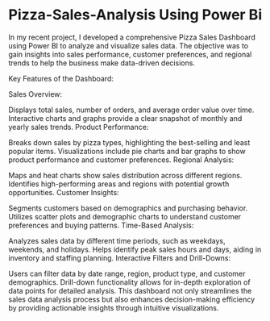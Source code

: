 # Pizza-Sales-Analysis Using Power Bi
In my recent project, I developed a comprehensive Pizza Sales Dashboard using Power BI to analyze and visualize sales data. The objective was to gain insights into sales performance, customer preferences, and regional trends to help the business make data-driven decisions.

Key Features of the Dashboard:

Sales Overview:

Displays total sales, number of orders, and average order value over time.
Interactive charts and graphs provide a clear snapshot of monthly and yearly sales trends.
Product Performance:

Breaks down sales by pizza types, highlighting the best-selling and least popular items.
Visualizations include pie charts and bar graphs to show product performance and customer preferences.
Regional Analysis:

Maps and heat charts show sales distribution across different regions.
Identifies high-performing areas and regions with potential growth opportunities.
Customer Insights:

Segments customers based on demographics and purchasing behavior.
Utilizes scatter plots and demographic charts to understand customer preferences and buying patterns.
Time-Based Analysis:

Analyzes sales data by different time periods, such as weekdays, weekends, and holidays.
Helps identify peak sales hours and days, aiding in inventory and staffing planning.
Interactive Filters and Drill-Downs:

Users can filter data by date range, region, product type, and customer demographics.
Drill-down functionality allows for in-depth exploration of data points for detailed analysis.
This dashboard not only streamlines the sales data analysis process but also enhances decision-making efficiency by providing actionable insights through intuitive visualizations.
